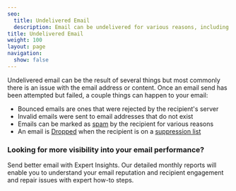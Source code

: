 ```yaml
---
seo:
  title: Undelivered Email
  description: Email can be undelivered for various reasons, including an issue with email address or content.
title: Undelivered Email
weight: 100
layout: page
navigation:
  show: false
---
```


Undelivered email can be the result of several things but most commonly there is an issue with the email address or content.
Once an email send has been attempted but failed, a couple things can happen to your email:

* Bounced emails are ones that were rejected by the recipient's server
* Invalid emails were sent to email addresses that do not exist
* Emails can be marked as [spam]({{root_url}}/glossary/spam/) by the recipient for various reasons
* An email is [Dropped]({{root_url}}/glossary/drops/) when the recipient is on a [suppression list]({{root_url}}/ui/sending-email/index-suppressions/)


<call-out-link linktext="EXPERT INSIGHTS" img="/img/expert-insights-promo2.png" link="https://sendgrid.com/solutions/expert-insights/">


### Looking for more visibility into your email performance?


Send better email with Expert Insights. Our detailed monthly reports will enable you to understand your email reputation and recipient engagement and repair issues with expert how-to steps.


</call-out-link>
